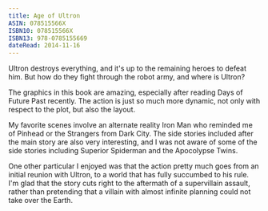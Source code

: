 ```yaml
---
title: Age of Ultron
ASIN: 078515566X
ISBN10: 078515566X
ISBN13: 978-0785155669
dateRead: 2014-11-16
---
```


Ultron destroys everything, and it's up to the remaining heroes to
defeat him. But how do they fight through the robot army, and where is
Ultron?

The graphics in this book are amazing, especially after reading Days of
Future Past recently. The action is just so much more dynamic, not only
with respect to the plot, but also the layout.

My favorite scenes involve an alternate reality Iron Man who
reminded me of Pinhead or the Strangers from Dark City. The side stories
included after the main story are also very interesting, and I was not
aware of some of the side stories including Superior Spiderman and the
Apocolypse Twins.

One other particular I enjoyed was that the action pretty much goes from
an initial reunion with Ultron, to a world that has fully succumbed to
his rule. I'm glad that the story cuts right to the aftermath of a
supervillain assault, rather than pretending that a villain with almost
infinite planning could not take over the Earth.

